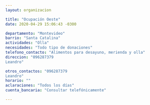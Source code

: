 ```yaml
---
layout: organizacion

title: "Ocupación Oeste"
date: 2020-04-29 15:06:43 -0300

departamento: "Montevideo"
barrio: "Santa Catalina"
actividades: "Olla"
necesidades: "Todo tipo de donaciones"
telefono_contacto: "Alimentos para desayuno, merienda y olla"
direccion: "096287379
Leandro"

otros_contactos: "096287379
Leandro"
horario: ""
aclaraciones: "Todos los días"
cuenta_bancaria: "Consultar telefónicamente"

---
```

